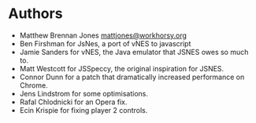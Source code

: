 Authors
=======

 * Matthew Brennan Jones <mattjones@workhorsy.org>
 * Ben Firshman for JsNes, a port of vNES to javascript
 * Jamie Sanders for vNES, the Java emulator that JSNES owes so much to.
 * Matt Westcott for JSSpeccy, the original inspiration for JSNES.
 * Connor Dunn for a patch that dramatically increased performance on Chrome.
 * Jens Lindstrom for some optimisations.
 * Rafal Chlodnicki for an Opera fix.
 * Ecin Krispie for fixing player 2 controls.
